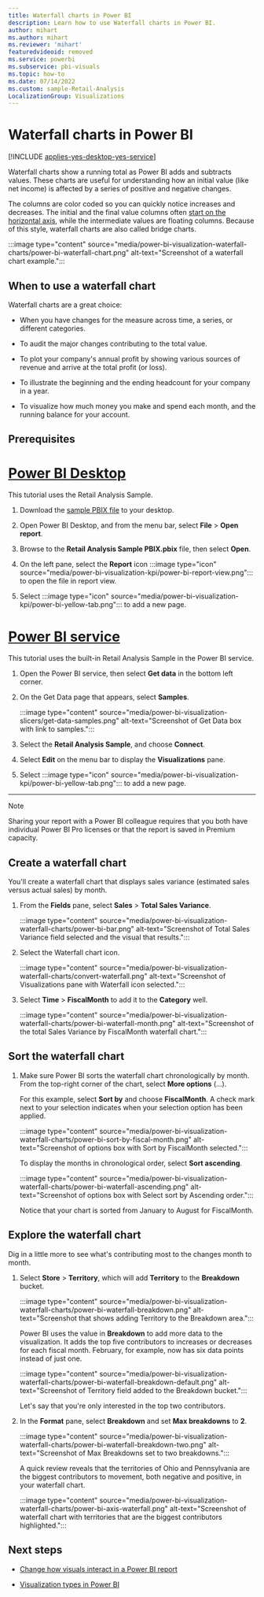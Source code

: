 ```yaml
---
title: Waterfall charts in Power BI
description: Learn how to use Waterfall charts in Power BI.
author: mihart
ms.author: mihart
ms.reviewer: 'mihart'
featuredvideoid: removed
ms.service: powerbi
ms.subservice: pbi-visuals
ms.topic: how-to
ms.date: 07/14/2022
ms.custom: sample-Retail-Analysis
LocalizationGroup: Visualizations
---
```


# Waterfall charts in Power BI

[!INCLUDE [applies-yes-desktop-yes-service](../includes/applies-yes-desktop-yes-service.md)]

Waterfall charts show a running total as Power BI adds and subtracts values. These charts are useful for understanding how an initial value (like net income) is affected by a series of positive and negative changes.

The columns are color coded so you can quickly notice increases and decreases. The initial and the final value columns often [start on the horizontal axis](https://support.microsoft.com/office/create-a-waterfall-chart-8de1ece4-ff21-4d37-acd7-546f5527f185#bkmk_float), while the intermediate values are floating columns. Because of this style, waterfall charts are also called bridge charts.

:::image type="content" source="media/power-bi-visualization-waterfall-charts/power-bi-waterfall-chart.png" alt-text="Screenshot of a waterfall chart example.":::

## When to use a waterfall chart

Waterfall charts are a great choice:

* When you have changes for the measure across time, a series, or different categories.

* To audit the major changes contributing to the total value.

* To plot your company's annual profit by showing various sources of revenue and arrive at the total profit (or loss).

* To illustrate the beginning and the ending headcount for your company in a year.

* To visualize how much money you make and spend each month, and the running balance for your account.

## Prerequisites

# [Power BI Desktop](#tab/powerbi-desktop)

This tutorial uses the Retail Analysis Sample.

1. Download the [sample PBIX file](https://download.microsoft.com/download/9/6/D/96DDC2FF-2568-491D-AAFA-AFDD6F763AE3/Retail%20Analysis%20Sample%20PBIX.pbix) to your desktop.

2. Open Power BI Desktop, and from the menu bar, select **File** > **Open report**.

3. Browse to the **Retail Analysis Sample PBIX.pbix** file, then select **Open**.

4. On the left pane, select the **Report** icon :::image type="icon" source="media/power-bi-visualization-kpi/power-bi-report-view.png"::: to open the file in report view.

5. Select :::image type="icon" source="media/power-bi-visualization-kpi/power-bi-yellow-tab.png"::: to add a new page.

# [Power BI service](#tab/powerbi-service)

This tutorial uses the built-in Retail Analysis Sample in the Power BI service.

1. Open the Power BI service, then select **Get data** in the bottom left corner.

2. On the Get Data page that appears, select **Samples**.

   :::image type="content" source="media/power-bi-visualization-slicers/get-data-samples.png" alt-text="Screenshot of Get Data box with link to samples.":::

3. Select the **Retail Analysis Sample**, and choose **Connect**.

4. Select **Edit** on the menu bar to display the **Visualizations** pane.

5. Select :::image type="icon" source="media/power-bi-visualization-kpi/power-bi-yellow-tab.png"::: to add a new page.

---

> [!NOTE]
> Sharing your report with a Power BI colleague requires that you both have individual Power BI Pro licenses or that the report is saved in Premium capacity.

## Create a waterfall chart

You'll create a waterfall chart that displays sales variance (estimated sales versus actual sales) by month.

1. From the **Fields** pane, select **Sales** > **Total Sales Variance**.

   :::image type="content" source="media/power-bi-visualization-waterfall-charts/power-bi-bar.png" alt-text="Screenshot of Total Sales Variance field selected and the visual that results.":::

1. Select the Waterfall chart icon.

    :::image type="content" source="media/power-bi-visualization-waterfall-charts/convert-waterfall.png" alt-text="Screenshot of Visualizations pane with Waterfall icon selected.":::

1. Select **Time** > **FiscalMonth** to add it to the **Category** well.

    :::image type="content" source="media/power-bi-visualization-waterfall-charts/power-bi-waterfall-month.png" alt-text="Screenshot of the total Sales Variance by FiscalMonth waterfall chart.":::

## Sort the waterfall chart

1. Make sure Power BI sorts the waterfall chart chronologically by month. From the top-right corner of the chart, select **More options** (...).

    For this example, select **Sort by** and choose **FiscalMonth**. A check mark next to your selection indicates when your selection option has been applied.

    :::image type="content" source="media/power-bi-visualization-waterfall-charts/power-bi-sort-by-fiscal-month.png" alt-text="Screenshot of options box with Sort by FiscalMonth selected.":::

    To display the months in chronological order, select **Sort ascending**.

    :::image type="content" source="media/power-bi-visualization-waterfall-charts/power-bi-waterfall-ascending.png" alt-text="Screenshot of options box with Select sort by Ascending order.":::

    Notice that your chart is sorted from January to August for FiscalMonth.  

## Explore the waterfall chart

Dig in a little more to see what's contributing most to the changes month to month.

1. Select **Store** > **Territory**, which will add **Territory** to the **Breakdown** bucket.

    :::image type="content" source="media/power-bi-visualization-waterfall-charts/power-bi-waterfall-breakdown.png" alt-text="Screenshot that shows adding Territory to the Breakdown area.":::

    Power BI uses the value in **Breakdown** to add more data to the visualization. It adds the top five contributors to increases or decreases for each fiscal month. February, for example, now has six data points instead of just one.  

    :::image type="content" source="media/power-bi-visualization-waterfall-charts/power-bi-waterfall-breakdown-default.png" alt-text="Screenshot of Territory field added to the Breakdown bucket.":::

    Let's say that you're only interested in the top two contributors.

1. In the **Format** pane, select **Breakdown** and set **Max breakdowns** to **2**.

    :::image type="content" source="media/power-bi-visualization-waterfall-charts/power-bi-waterfall-breakdown-two.png" alt-text="Screenshot of Max Breakdowns set to two breakdowns.":::

    A quick review reveals that the territories of Ohio and Pennsylvania are the biggest contributors to movement, both negative and positive, in your waterfall chart.

    :::image type="content" source="media/power-bi-visualization-waterfall-charts/power-bi-axis-waterfall.png" alt-text="Screenshot of waterfall chart with territories that are the biggest contributors highlighted.":::

## Next steps

* [Change how visuals interact in a Power BI report](../create-reports/service-reports-visual-interactions.md)

* [Visualization types in Power BI](power-bi-visualization-types-for-reports-and-q-and-a.md)

